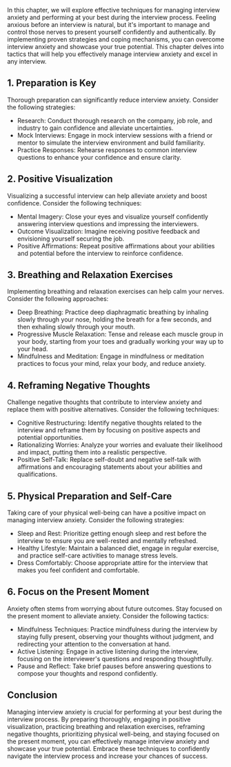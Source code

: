 
In this chapter, we will explore effective techniques for managing interview anxiety and performing at your best during the interview process. Feeling anxious before an interview is natural, but it's important to manage and control those nerves to present yourself confidently and authentically. By implementing proven strategies and coping mechanisms, you can overcome interview anxiety and showcase your true potential. This chapter delves into tactics that will help you effectively manage interview anxiety and excel in any interview.

**1. Preparation is Key**
-------------------------

Thorough preparation can significantly reduce interview anxiety. Consider the following strategies:

* Research: Conduct thorough research on the company, job role, and industry to gain confidence and alleviate uncertainties.
* Mock Interviews: Engage in mock interview sessions with a friend or mentor to simulate the interview environment and build familiarity.
* Practice Responses: Rehearse responses to common interview questions to enhance your confidence and ensure clarity.

**2. Positive Visualization**
-----------------------------

Visualizing a successful interview can help alleviate anxiety and boost confidence. Consider the following techniques:

* Mental Imagery: Close your eyes and visualize yourself confidently answering interview questions and impressing the interviewers.
* Outcome Visualization: Imagine receiving positive feedback and envisioning yourself securing the job.
* Positive Affirmations: Repeat positive affirmations about your abilities and potential before the interview to reinforce confidence.

**3. Breathing and Relaxation Exercises**
-----------------------------------------

Implementing breathing and relaxation exercises can help calm your nerves. Consider the following approaches:

* Deep Breathing: Practice deep diaphragmatic breathing by inhaling slowly through your nose, holding the breath for a few seconds, and then exhaling slowly through your mouth.
* Progressive Muscle Relaxation: Tense and release each muscle group in your body, starting from your toes and gradually working your way up to your head.
* Mindfulness and Meditation: Engage in mindfulness or meditation practices to focus your mind, relax your body, and reduce anxiety.

**4. Reframing Negative Thoughts**
----------------------------------

Challenge negative thoughts that contribute to interview anxiety and replace them with positive alternatives. Consider the following techniques:

* Cognitive Restructuring: Identify negative thoughts related to the interview and reframe them by focusing on positive aspects and potential opportunities.
* Rationalizing Worries: Analyze your worries and evaluate their likelihood and impact, putting them into a realistic perspective.
* Positive Self-Talk: Replace self-doubt and negative self-talk with affirmations and encouraging statements about your abilities and qualifications.

**5. Physical Preparation and Self-Care**
-----------------------------------------

Taking care of your physical well-being can have a positive impact on managing interview anxiety. Consider the following strategies:

* Sleep and Rest: Prioritize getting enough sleep and rest before the interview to ensure you are well-rested and mentally refreshed.
* Healthy Lifestyle: Maintain a balanced diet, engage in regular exercise, and practice self-care activities to manage stress levels.
* Dress Comfortably: Choose appropriate attire for the interview that makes you feel confident and comfortable.

**6. Focus on the Present Moment**
----------------------------------

Anxiety often stems from worrying about future outcomes. Stay focused on the present moment to alleviate anxiety. Consider the following tactics:

* Mindfulness Techniques: Practice mindfulness during the interview by staying fully present, observing your thoughts without judgment, and redirecting your attention to the conversation at hand.
* Active Listening: Engage in active listening during the interview, focusing on the interviewer's questions and responding thoughtfully.
* Pause and Reflect: Take brief pauses before answering questions to compose your thoughts and respond confidently.

**Conclusion**
--------------

Managing interview anxiety is crucial for performing at your best during the interview process. By preparing thoroughly, engaging in positive visualization, practicing breathing and relaxation exercises, reframing negative thoughts, prioritizing physical well-being, and staying focused on the present moment, you can effectively manage interview anxiety and showcase your true potential. Embrace these techniques to confidently navigate the interview process and increase your chances of success.
